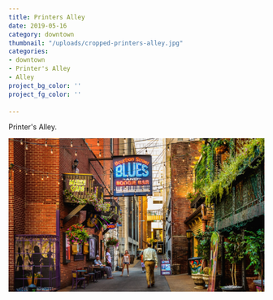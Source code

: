```yaml
---
title: Printers Alley
date: 2019-05-16
category: downtown
thumbnail: "/uploads/cropped-printers-alley.jpg"
categories:
- downtown
- Printer's Alley
- Alley
project_bg_color: ''
project_fg_color: ''

---
```


Printer's Alley.

![Printer's Alley](/uploads/cropped-printers-alley.jpg)  